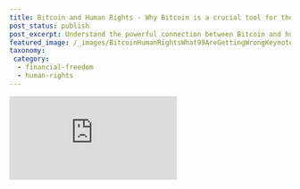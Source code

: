 ```yaml
---
title: Bitcoin and Human Rights - Why Bitcoin is a crucial tool for the civil society
post_status: publish
post_excerpt: Understand the powerful connection between Bitcoin and human rights.
featured_image: /_images/BitcoinHumanRightsWhat99AreGettingWrongKeynoteBTCPrague2024.jpg
taxonomy:
 category:
  - financial-freedom
  - human-rights
---
```


<iframe src="https://player.vimeo.com/video/1021723485?badge=0&amp;autopause=0&amp;player_id=0&amp;app_id=58479" frameborder="0" allow="autoplay; fullscreen; picture-in-picture; clipboard-write; encrypted-media" title="Bitcoin &amp; Human Rights: What 99% Are Getting Wrong | Keynote BTC Prague 2024">

<div style="margin-bottom:30px;"></div>

## Excerpt

I discuss the powerful connection between Bitcoin and human rights, highlighting what 99% of people are getting wrong. Learn how Bitcoin empowers people in the global South, supports freedom of speech, and offers financial inclusion. Watch now to see why Bitcoin is crucial for human rights activists!

## Transcript

Hello everyone, thanks for coming here. Although Michael Saylor is speaking on the main stage, I hope I'm not going to disappoint you. I don't think so, to be honest. So, thanks for coming to my talk, which is called "Bitcoin and Human Rights: What 99% Are Getting Wrong." So my name is Anita Posch. I'm the founder of Bitcoin for Fairness, a non-profit initiative whose goal is to bring Bitcoin knowledge to the people who need it the most. I'm the author of "(L)earn Bitcoin," and if you're free after my talk, I'm doing a book signing session at 10:45 at the Konsensus Network booth. I'm also the founder of Crack the Orange, which is a train-the-trainer online program for aspiring Bitcoin educators and community builders from the global South. Where we give scholarships to people who want to share Bitcoin knowledge on the ground in African countries.

I've been since early 2020 to Zambia, Namibia, South Africa, Botswana, Ghana, and Zimbabwe, where I spent the most time. I spent over a year in Zimbabwe, and we helped or supported other organizations to do Bitcoin education and networking in Nigeria and Malawi. Of course, I've learned a lot of things there. We did talks, for instance, in the capital of Zimbabwe, Harare. I've been to Zambia a few times; this is in Lusaka. I was talking at the University of Lusaka there, and we also did a Lightning workshop and other wallet workshops. I also visited in 2022 as one of the first people visited Bitcoin Ekasi in South Africa. You might have heard about this project. We brought hardware wallets, even a full node, a RaspiBlitz, and we did some workshops with the guys who, on the ground, bring Bitcoin education to their people in the township where they live.

I did a lot of media interviews, here, for instance, with Trevor Ncube. He's a very famous journalist in Zimbabwe and has one of the biggest YouTube channels in Zimbabwe. Last but not least, we also are doing this. I’m doing workshops for human rights activists. Last year, we conducted one in Zambia, in Lusaka again, with 50 human rights activists from 26 African countries. And last week, I was at the Oslo Freedom Forum organized by the Human Rights Foundation, where we also gave workshops to share the essential knowledge about Bitcoin and how it can help human rights activists at the Oslo Freedom Forum.

So, the title is "What 99% Are Getting Wrong." Yeah I mean seven years ago, I also knew absolutely nothing about Bitcoin, and I got many things wrong. But the main things people get wrong are they say: “Bitcoin is not a medium of exchange”, they also say: “Bitcoin is not an investment because it's so volatile”, and they say “Bitcoin is a waste of electricity”. That's basically what most Europeans or Westerners believe. ”Bitcoin has new rules”, and therefore they think Bitcoin is only for criminals. I actually agree Bitcoin is not a medium of exchange only because it's a ripcord - that's a term coined by Andreas Antonopoulos, one of the best Bitcoin teachers that we ever had or are having. Why? Because Bitcoin is revolutionary, it’s immutable, it’s public, it’s collaborative, it’s open, it’s resistant to censorship, and the most decentralized cryptocurrency that we know of.

Where I say the property of openness is one of the most important. It means that anyone, anywhere in the world, regardless of their status, wealth, gender, or nationality, can use Bitcoin. And you don't need an ID for it, which is great. It's permissionless. It gives everyone a seat at the table or in this row. There is no hierarchy in Bitcoin. Bitcoin users are as important as Bitcoin miners or developers. Then we have the resistance to censorship. This is so important because Bitcoin is the only cryptocurrency besides Monero that is resistant to censorship. And that enables people to rise up against their authoritarian leaders and protest their government. Because without money, because without access to money, you don't have freedom of speech or the freedom of association. That's why I say that Bitcoin is the embodiment of human rights.

In 1948, the Universal Declaration of Human Rights was signed by the United Nations. It has 30 articles, 11 of those I identified that are related to Bitcoin and that Bitcoin can enforce them. I will go through a couple of them. First, there's the right to freedom and equality and the freedom from discrimination. Everyone around the world should have the same rights and the same possibilities and the same freedoms. But if we look at the map of freedom in the world, we see clearly that this isn't true. The violet-colored countries are basically not free; you're not free to speak your opinion or do what you want in these countries. It's interesting that there is a correlation to the distribution of wealth, and of course you can see the orange and dark red nations are those who are the poorest. What are the reasons for this? One reason, especially for African countries, is colonialism and neo-colonialism by Western countries and also African leaders who say, "Now it's our turn to eat." Now we are the ones extracting value from the people, sadly.

Another reason is that in 1944, at the conference of Bretton Woods, a new order for the world was set. As you can see, it was set by the 44 Allied Nations who won the war. And they had good intentions, but this is a very homogeneous group. I have nothing against old white men, really, I don't, but they can't speak for billions of people. And they don't know the problems that other people in the rest of the world have. And in their good intentions, they founded the World Bank, the IMF, and the BIS. The Bank of International Settlements was already founded after the First World War. After the terrorist attack on the World Trade Center in 2001 in New York, the US set even tighter regulations, and this led to the exclusion of 1.7 billion people who are still unbanked, 58% of whom are women. These regulations trickle down to all these nations because otherwise they are being excluded from the US-powered financial system. And this also leads to the fact that a lot of banks are very bureaucratic. They don't work. This is a picture from Zimbabwe; every week, every month, people are lining up in front of the banks to receive their wages, and if they're lucky, there is some money in the ATM, maybe not.

It's also rather ridiculous. The banking fees in South Africa are higher than the banking fees in Germany, although people in South Africa earn much less. Also, we have something like monetary colonialism. In 14 countries in Africa, where 200 million people live, they still have a fixed exchange rate to the euro with their currencies, the West African CFA and the Central African CFA. These countries have to deposit half of their foreign exchange reserves with the French treasury. That's not sovereignty and independence; that's still monetary colonialism.

Let's take a look at the right to privacy and the presumption of innocence. To be honest, I didn't know that the right to privacy is in the UN Declaration of Human Rights. The general manager of the Bank of International Settlements recently said, "We don't know who's using a $100 bill today, but with the central bank digital currency systems, the central bank will have absolute control on the rules and regulations that will determine the use of this money." So they really want to know everything from us. We're walking with open eyes, not everyone, but a lot of us, into a so-called panopticon. A panopticon was a building invented by the British in the times of the Industrial Revolution. Which is highly efficient. It's built in a circle so that three guards can control 288 prisoners all the time. They walk around in circles, the windows or doors are open, and the prisoners never know when the guard is coming around. It's a very creepy feeling, I must say, if I think about that situation. But this is where we actually are already living in. We're living in a digital panopticon, and it's getting worse. The European committee approved a prohibition of cash payments over €10,000 and a prohibition of anonymous cash payments over €3,000. And actually, it's already illegal to send a 100 satoshi, which is like subscent in euros, to a custodial wallet like the Wallet of Satoshi.

Then there's the presumption of innocence. You're actually only guilty if a court has proven you did something wrong. But a few weeks ago, the developer of the Tornado Cash software, which is a tool to enable us to have privacy in Bitcoin use and cryptocurrency use, he was convicted to more than five years in prison in the Netherlands. Because the justification was he knew when he built the software that money from criminal activities would be entering the system that he built. That's why he's guilty. It's basically like saying, "Oh, you're manufacturing knives or guns. You know that people will kill others with the guns, so that's why you go to prison." It's not happening. It's only happening with our digital privacy and money. Also, KYC, which is know your customer verification when you need to show your ID and where your residence is, is basically the opposite of the presumption of innocence. All the time we want to use a bank account or a regulated cryptocurrency exchange, we have to prove that we're not doing anything wrong upfront. And actually, KYC is the threat. That's the problem because these companies, and also nation-states, never learn. There are so many hacks of databases where sensitive data is leaked onto the internet. It happened to Ledger, the hardware wallet manufacturer, in December 2020. All their customer data leaked. So that means when you buy a hardware wallet, you give them your residential address, your name, your phone number, your email address, and basically all this data is out there on the internet now. And you might have a bad surprise if someone wants to visit you because now people know that you own or hold bitcoin, and they know where you live. And these companies also don't learn because the same thing happened three years later with Ledger again.

People tell me, "But I have nothing to hide." It's true, you might have nothing to hide. Most of us don't have anything to hide. But the Zambian lesbian woman who walks on the street to protest for same rights, her bank account is being shut down, she's sent to jail because she has nothing to hide. But if she had privacy, if she had money that she used that gives her privacy, they could not have shut down her bank account or her access to the financial system. Privacy in today's world is really a luxury. You need to know how to do it so that you have privacy in Bitcoin. And there is a presumption of guilt. Then we have the freedom of movement. With all the immigration laws, we don't have any freedom of movement anyhow. But if you need to flee your country because there's a war, you can take your Bitcoin with you. You only need your 12 or 24 seed words, and you can move across borders and have access to your money again. But you only have that if you use Bitcoin with self-custody. You don't have it when you have your Bitcoin on Bitpanda, Kraken, or Coinbase. Or how they are all called. These words also give you property of your Bitcoin. You are the sole owner of your Bitcoin. It's a human right - the right to own property. All people in the world should have this right. Not all people have it, and mostly it's women who don't have it. In 75 countries in the world, women's access to inheritance or ownership is restricted. In Zimbabwe, for instance, the law says women are allowed to inherit and own property, but still, on the countryside in rural areas, there are tribal courts. It's still very patriarchal. You have widows selling the land they inherited from their late husbands, and they are punished by the tribal court. So basically, they are not allowed to use what they own.

Freedom of speech is also a very important right. Speaking of Zimbabwe, we helped a friend of mine in the capital set up a BTC Pay server to receive donations to pay for computers for the school. The person is a headmaster of a school, and they were able to buy these computers. A few weeks later, the computers were stolen. They reported it to the police, only the police to come back a few days later and arrest the headmaster, beat her, threaten her, and always ask her where the money is from. Bitcoin supports freedom of association because if you can't donate to a cause that you think is important, you also can't stand up for your rights. In Zimbabwe, for instance, it's very common that opposition members are abducted, beaten to death, or not allowed to wear a yellow shirt because the color yellow was banned in the last election as it was the color of the opposition.

Another example of how Bitcoin helps is in Nigeria. In 2020, during the End SARS demonstrations where people were uprising against police brutality, the Feminist Coalition of Nigeria collected donations via their bank account. A few days later, the central bank shut down their bank account. And the young women remembered that there is something called Bitcoin. They set up a BTC Pay server and were able to receive donations again and support the protests. Another very important right is the right to security, the right to security for the free development of the personality of any person. I think that social security also means that you can rely upon a money that holds its value or at least that you can save money. We don't have that anymore, and the example of Zimbabwe will show you how the fiat system can be taken to the extreme to steal from their own people. In Zimbabwe, first, you can use US dollars or the national currency to pay for goods. Very often, you have two tills, one for US dollars and one for Zimbabwean dollars. Then there are no coins. If you pay in US dollars, there are only banknotes. If you want change, you always get sweets or small things or a voucher, maybe. In every shop, you have an exchange rate board because every day the exchange rate to the US dollar changes as the value of the national currency goes down. So the first question in the morning is always, "What's the rate today?". I was there in Harare in September 2022. We were driving to a supermarket, and my friend said, "Hey, look at this guy. What does he have in his hands?" I looked, and it was a bag full of money, Zimbabwean dollars. This guy is definitely not rich; he just went to the supermarket.

So this is a typical Zimbabwean bread. It hasn't only gotten smaller; it has also gotten more expensive in recent years. In 2019, the Zimbabwe dollar was introduced, and it had an exchange rate to the US dollar of one to one. This bread cost one US dollar and one Zimbabwe dollar in 2019. In 2020, when I came to Zimbabwe for the first time, it was 1 to 28, 1 to 55, 1 to 200, and by 2023, when I came back again, it was 1 to 4,000. In January this year, when I left Zimbabwe, the bread cost 12,000 Zimbabwean dollars, and then in April, it shot to 35,000 Zimbabwean dollars. What did the government do? They invented a new currency for the sixth time since 1980. It's called Zimbabwe Gold (ZiG). And the reason for this high inflation is excessive money printing and looting. The Zimbabweans know it themselves. This is from a Zimbabwean website. The reason is corruption. The governing elites are stealing 1.5 billion dollars' worth of gold every year. So you might wonder. They say the ZiG is backed by gold. Not even the government believes that because they don't allow people to use the new currency to pay for passport issuance and things like that. And then on the 5th of April, they said there will be a new currency from one day to the other, and it went into effect on the 5th of April. But no one had the new banknotes because they only came around at the end of April. And at the same time you might say, "Okay, then use your online banking or mobile money." Everything was breaking down because no system was prepared for the change. But still, there are headlines like this: That with the ZiG dollar, they finally want to turn their back on inflation. But then the next day, you see that Zimbabwe is planning rules to enforce the use of the ZiG dollar. If your currency has value, you don't need to force people to use it.

There's also financial repression. Every other year, they arrest money traders. You need money traders. Every person, every person has a private, trusted money trader there to exchange Zimbabwe dollars to US dollars, but that's also a way to exchange it to Bitcoin. And this guy here, Nigel Mutanga, we met him a year ago in Zambia. We spoke about possibilities to bring more Bitcoin adoption and more Bitcoin liquidity into Zimbabwe. And when we flew back to Zimbabwe, we met with a trusted friend, and he told us, "Do you know who that is?" We were like, "No." It's the son of two Zanu-PF ministers, basically from the party that has been ruling since 1980. We were like, "Okay, thank you," and we never met him again. Of course, you already have inflation in the ZiG dollar as well. At the beginning, it was 1 to 13.56. Nobody knows why it was that exchange rate, but only a month later it was already 1 to 20. So you don't have any social security with inflation.

Then we have the right to a free and fair world. And I want to argue here. We always hear when the IMF makes a so-called structural adjustment, Zimbabwe wins a loan for $1.3 billion US dollars. Hurrah, congratulations! But for that, you need to do this, this, this, and this. Let's remind ourselves of the goals of international development help. Richard Nixon said in 1968, "The main purpose of American aid is not to help other nations but to help ourselves." Do you think that anything has changed since then? I don't. That's the reason why many African countries can never get out of their debt, because they are in a circle of debt, in a rigged system. That's maybe the reason why the share of Bitcoin usage in sub-Saharan Africa is the highest in the world. That's maybe the reason why in Nigeria the use of Bitcoin is exploding. Of course, the government there doesn't want that to happen because they would lose their power because they steal from the people through the naira. They say the peer-to-peer traders are the reason why the naira has lost value, and that's why they banned the peer-to-peer usage of crypto again. They even take further steps. They invited two Binance managers to come to the country to speak about possibilities. How to resolve the situation. What they did was they detained the managers; one of them is still in Nigeria. They took his passport away.

On the other hand, Africa empowers Bitcoin. As we said before many people here believe Bitcoin is a waste of electricity. I don't think so, for all what you've heard, also how Bitcoin can help. There's a mini pump station, a water station in Bondo, Malawi. We connected them with Gridless. Now there is small Bitcoin mining going on there, and they also built the electricity grid so that 2,000 people have for the first time electricity. The people in Bitcoin Ekasi in South Africa show that also poor people can use Bitcoin. In South Africa, you can spend your Bitcoin in over 2,000 stores. These are supermarkets like Impa or something. You can spend your BTC by paying for electricity. There's a wallet called Machankura with which you can use Bitcoin without the internet. You use it on your regular phone like SMS. That's also an interesting number: 20 is the average age of Africans, and this is the average age of Europeans. What do you think, where will we have more innovation, more people using Bitcoin? It's the youth, of course. Because I showed you what's happening to people who use Bitcoin in these countries, they can rise up, but they are not talking about it that much. That's why I say Bitcoin is a silent revolution. It might sound illogical, but by using Bitcoin also here, you support human rights and human rights fighters and help make the world more fair because it gives access to anyone.

We have been doing a lot of educational work in African countries, but I also realized it's great to be on the ground to build trust. But you also need constant education. To scale education and adoption, we need people on the ground who can share the knowledge with their friends, their peers, and their family. That's why we built Crack the Orange, which is a train-the-trainer scholarship program for aspiring Bitcoin educators and community builders in the global South. Who can apply for a scholarship that means they are in the program for one year for free, and in the end, they can pass the exam if they learned enough to become a certified Bitcoin professional. This gives them on black-and-white confirmation that they really know a lot about Bitcoin. They can then look for jobs abroad or remote jobs in the Bitcoin space.

Everything I do is basically based on donations and grants. I don't take sponsorships to stay neutral. So please donate if you have the possibility to anita.link/donate. If you want to stay updated on my work and what we are doing, please subscribe to our free newsletter at anita.link/weekly. Thank you very much.